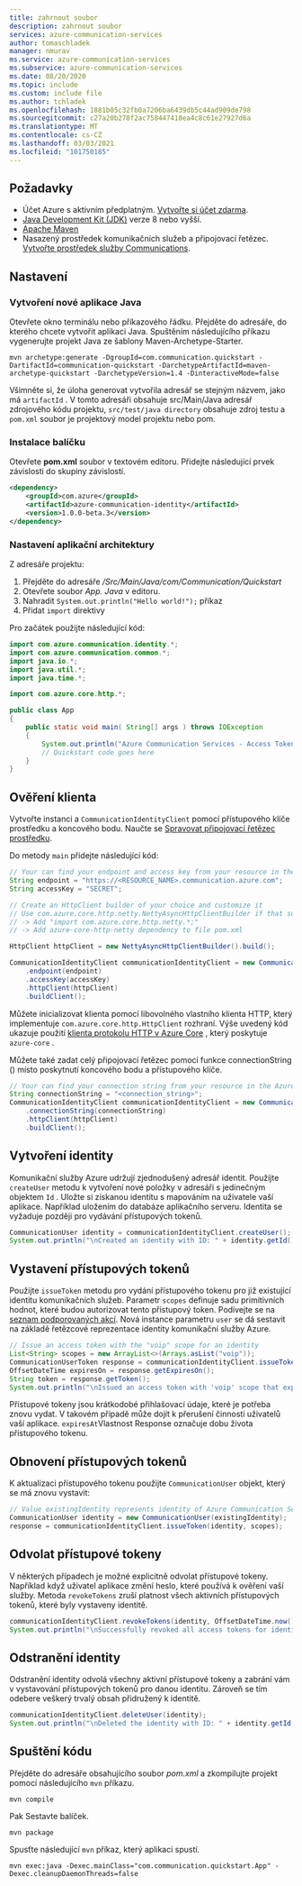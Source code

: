 ```yaml
---
title: zahrnout soubor
description: zahrnout soubor
services: azure-communication-services
author: tomaschladek
manager: nmurav
ms.service: azure-communication-services
ms.subservice: azure-communication-services
ms.date: 08/20/2020
ms.topic: include
ms.custom: include file
ms.author: tchladek
ms.openlocfilehash: 1881b05c32fb0a7206ba6439db5c44ad909de798
ms.sourcegitcommit: c27a20b278f2ac758447418ea4c8c61e27927d6a
ms.translationtype: MT
ms.contentlocale: cs-CZ
ms.lasthandoff: 03/03/2021
ms.locfileid: "101750185"
---
```

## <a name="prerequisites"></a>Požadavky

- Účet Azure s aktivním předplatným. [Vytvořte si účet zdarma](https://azure.microsoft.com/free/?WT.mc_id=A261C142F).
- [Java Development Kit (JDK)](/java/azure/jdk/?preserve-view=true&view=azure-java-stable) verze 8 nebo vyšší.
- [Apache Maven](https://maven.apache.org/download.cgi)
- Nasazený prostředek komunikačních služeb a připojovací řetězec. [Vytvořte prostředek služby Communications](../create-communication-resource.md).

## <a name="setting-up"></a>Nastavení

### <a name="create-a-new-java-application"></a>Vytvoření nové aplikace Java

Otevřete okno terminálu nebo příkazového řádku. Přejděte do adresáře, do kterého chcete vytvořit aplikaci Java. Spuštěním následujícího příkazu vygenerujte projekt Java ze šablony Maven-Archetype-Starter.

```console
mvn archetype:generate -DgroupId=com.communication.quickstart -DartifactId=communication-quickstart -DarchetypeArtifactId=maven-archetype-quickstart -DarchetypeVersion=1.4 -DinteractiveMode=false
```

Všimněte si, že úloha generovat vytvořila adresář se stejným názvem, jako má `artifactId` . V tomto adresáři obsahuje src/Main/Java adresář zdrojového kódu projektu, `src/test/java directory` obsahuje zdroj testu a `pom.xml` soubor je projektový model projektu nebo pom.

### <a name="install-the-package"></a>Instalace balíčku

Otevřete **pom.xml** soubor v textovém editoru. Přidejte následující prvek závislosti do skupiny závislostí.

```xml
<dependency>
    <groupId>com.azure</groupId>
    <artifactId>azure-communication-identity</artifactId>
    <version>1.0.0-beta.3</version> 
</dependency>
```

### <a name="set-up-the-app-framework"></a>Nastavení aplikační architektury

Z adresáře projektu:

1. Přejděte do adresáře */Src/Main/Java/com/Communication/Quickstart*
1. Otevřete soubor *App. Java* v editoru.
1. Nahradit `System.out.println("Hello world!");` příkaz
1. Přidat `import` direktivy

Pro začátek použijte následující kód:

```java
import com.azure.communication.identity.*;
import com.azure.communication.common.*;
import java.io.*;
import java.util.*;
import java.time.*;

import com.azure.core.http.*;

public class App
{
    public static void main( String[] args ) throws IOException
    {
        System.out.println("Azure Communication Services - Access Tokens Quickstart");
        // Quickstart code goes here
    }
}
```

## <a name="authenticate-the-client"></a>Ověření klienta

Vytvořte instanci a `CommunicationIdentityClient` pomocí přístupového klíče prostředku a koncového bodu. Naučte se [Spravovat připojovací řetězec prostředku](../create-communication-resource.md#store-your-connection-string).

Do metody `main` přidejte následující kód:

```java
// Your can find your endpoint and access key from your resource in the Azure Portal
String endpoint = "https://<RESOURCE_NAME>.communication.azure.com";
String accessKey = "SECRET";

// Create an HttpClient builder of your choice and customize it
// Use com.azure.core.http.netty.NettyAsyncHttpClientBuilder if that suits your needs
// -> Add "import com.azure.core.http.netty.*;"
// -> Add azure-core-http-netty dependency to file pom.xml

HttpClient httpClient = new NettyAsyncHttpClientBuilder().build();

CommunicationIdentityClient communicationIdentityClient = new CommunicationIdentityClientBuilder()
    .endpoint(endpoint)
    .accessKey(accessKey)
    .httpClient(httpClient)
    .buildClient();
```

Můžete inicializovat klienta pomocí libovolného vlastního klienta HTTP, který implementuje `com.azure.core.http.HttpClient` rozhraní. Výše uvedený kód ukazuje použití [klienta protokolu HTTP v Azure Core](/java/api/overview/azure/core-http-netty-readme?preserve-view=true&view=azure-java-stable) , který poskytuje `azure-core` .

Můžete také zadat celý připojovací řetězec pomocí funkce connectionString () místo poskytnutí koncového bodu a přístupového klíče. 
```java
// Your can find your connection string from your resource in the Azure Portal
String connectionString = "<connection_string>";
CommunicationIdentityClient communicationIdentityClient = new CommunicationIdentityClientBuilder()
    .connectionString(connectionString)
    .httpClient(httpClient)
    .buildClient();
```

## <a name="create-an-identity"></a>Vytvoření identity

Komunikační služby Azure udržují zjednodušený adresář identit. Použijte `createUser` metodu k vytvoření nové položky v adresáři s jedinečným objektem `Id` . Uložte si získanou identitu s mapováním na uživatele vaší aplikace. Například uložením do databáze aplikačního serveru. Identita se vyžaduje později pro vydávání přístupových tokenů.

```java
CommunicationUser identity = communicationIdentityClient.createUser();
System.out.println("\nCreated an identity with ID: " + identity.getId());
```

## <a name="issue-access-tokens"></a>Vystavení přístupových tokenů

Použijte `issueToken` metodu pro vydání přístupového tokenu pro již existující identitu komunikačních služeb. Parametr `scopes` definuje sadu primitivních hodnot, které budou autorizovat tento přístupový token. Podívejte se na [seznam podporovaných akcí](../../concepts/authentication.md). Nová instance parametru `user` se dá sestavit na základě řetězcové reprezentace identity komunikační služby Azure.

```java
// Issue an access token with the "voip" scope for an identity
List<String> scopes = new ArrayList<>(Arrays.asList("voip"));
CommunicationUserToken response = communicationIdentityClient.issueToken(identity, scopes);
OffsetDateTime expiresOn = response.getExpiresOn();
String token = response.getToken();
System.out.println("\nIssued an access token with 'voip' scope that expires at: " + expiresOn + ": " + token);
```

Přístupové tokeny jsou krátkodobé přihlašovací údaje, které je potřeba znovu vydat. V takovém případě může dojít k přerušení činnosti uživatelů vaší aplikace. `expiresAt`Vlastnost Response označuje dobu života přístupového tokenu.

## <a name="refresh-access-tokens"></a>Obnovení přístupových tokenů

K aktualizaci přístupového tokenu použijte `CommunicationUser` objekt, který se má znovu vystavit:

```java  
// Value existingIdentity represents identity of Azure Communication Services stored during identity creation
CommunicationUser identity = new CommunicationUser(existingIdentity);
response = communicationIdentityClient.issueToken(identity, scopes);
```

## <a name="revoke-access-tokens"></a>Odvolat přístupové tokeny

V některých případech je možné explicitně odvolat přístupové tokeny. Například když uživatel aplikace změní heslo, které používá k ověření vaší služby. Metoda `revokeTokens` zruší platnost všech aktivních přístupových tokenů, které byly vystaveny identitě.

```java  
communicationIdentityClient.revokeTokens(identity, OffsetDateTime.now());
System.out.println("\nSuccessfully revoked all access tokens for identity with ID: " + identity.getId());
```

## <a name="delete-an-identity"></a>Odstranění identity

Odstranění identity odvolá všechny aktivní přístupové tokeny a zabrání vám v vystavování přístupových tokenů pro danou identitu. Zároveň se tím odebere veškerý trvalý obsah přidružený k identitě.

```java
communicationIdentityClient.deleteUser(identity);
System.out.println("\nDeleted the identity with ID: " + identity.getId());
```

## <a name="run-the-code"></a>Spuštění kódu

Přejděte do adresáře obsahujícího soubor *pom.xml* a zkompilujte projekt pomocí následujícího `mvn` příkazu.

```console
mvn compile
```

Pak Sestavte balíček.

```console
mvn package
```

Spusťte následující `mvn` příkaz, který aplikaci spustí.

```console
mvn exec:java -Dexec.mainClass="com.communication.quickstart.App" -Dexec.cleanupDaemonThreads=false
```
